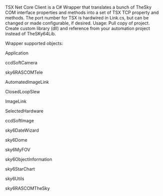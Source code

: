 TSX Net Core Client is a C# Wrapper that translates a bunch of TheSky COM interface properties and methods into a set of TSX TCP property and methods. The port number for TSX is hardwired in Link.cs, but can be changed or made configurable, if desired. Usage: Pull copy of project. Create custom library (dll) and reference from your automation project instead of TheSKy64Lib.

Wrapper supported objects:

Application

ccdSoftCamera

sky6RASCOMTele

AutomatedImageLink

ClosedLoopSlew

ImageLink

SelectedHardware

ccdSoftImage

sky6DateWizard

sky6Dome

sky6MyFOV

sky6ObjectInformation

sky6StarChart

sky6Utils

sky6RASCOMTheSky
